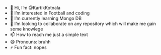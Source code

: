 - 👋 Hi, I’m @KartikKotnala
- 👀 I’m interested in Football and coding 
- 🌱 I’m currently learning Mongo DB
- 💞️ I’m looking to collaborate on any repository which will make me gain some knowlege 
- 📫 How to reach me just a simple text
- 😄 Pronouns: bruhh
- ⚡ Fun fact: nopes

<!---
KartikKotnala/KartikKotnala is a ✨ special ✨ repository because its `README.md` (this file) appears on your GitHub profile.
You can click the Preview link to take a look at your changes.
--->
